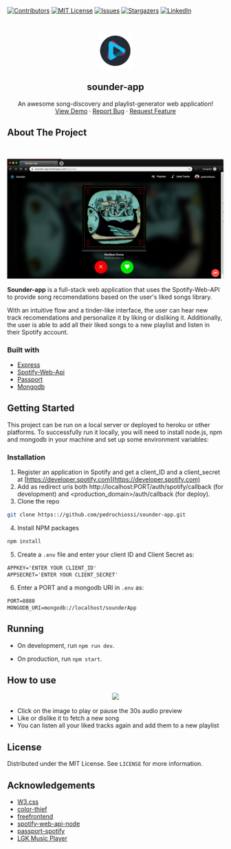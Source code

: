 [![Contributors][contributors-shield]][contributors-url]
[![MIT License][license-shield]][license-url]
[![Issues][issues-shield]][issues-url]
[![Stargazers][stars-shield]][stars-url]
[![LinkedIn][linkedin-shield]][linkedin-url]





<br />
<p align="center">
  <a href="https://sounder-app.herokuapp.com">
    <img src="/public/images/sounder_app_logo.png" alt="Logo" width="80" height="80">
  </a>
  <h2 align="center">sounder-app</h2>
  
  <p align="center">
   An awesome song-discovery and playlist-generator web application!
   <br />
    <a href="https://sounder-app.herokuapp.com">View Demo</a>
    ·
    <a href="https://github.com/pedrochiossi/sounder-app/issues">Report Bug</a>
    ·
    <a href="https://github.com/pedrochiossi/sounder-app/issues">Request Feature</a>
  </p>
</p>

## About The Project
<br />

[![Product Name Screen Shot][product-screenshot]](https://sounder-app.herokuapp.com)

**Sounder-app** is a full-stack web application that uses the Spotify-Web-API to provide song recomendations based on the user's liked songs library. 

With an intuitive flow and a tinder-like interface, the user can hear new track recomendations and personalize it by liking or disliking it. Additionally, the user is able to add all their liked songs to a new playlist and listen in their Spotify account.

### Built with

* [Express](https://expressjs.com)
* [Spotify-Web-Api](https://developer.spotify.com/documentation/web-api/)
* [Passport](http://www.passportjs.org)
* [Mongodb](https://www.mongodb.com)

<!-- GETTING STARTED -->
## Getting Started
This project can be run on a local server or deployed to heroku or other platforms. To successfully run it locally, you will need to install node.js, npm  and mongodb in your machine and set up some environment variables:

### Installation

1. Register an application in Spotify and get a client_ID and a client_secret at [https://developer.spotify.com](https://developer.spotify.com)
2. Add as redirect uris both http://localhost:PORT/auth/spotify/callback (for development) and <production_domain>/auth/callback (for deploy).
3. Clone the repo
```sh
git clone https:://github.com/pedrochiossi/sounder-app.git
```
4. Install NPM packages
```sh
npm install
```
5. Create a `.env` file and enter your client ID and Client Secret as:
```
APPKEY='ENTER YOUR CLIENT_ID'
APPSECRET='ENTER YOUR CLIENT_SECRET'
```
6. Enter a PORT and a mongodb URI in `.env` as:
```
PORT=8888
MONGODB_URI=mongodb://localhost/sounderApp
```
## Running

* On development, run `npm run dev`.

* On production, run `npm start`.

<!-- USAGE EXAMPLES -->
## How to use

<p align="center">
  <img src="/public/images/sounder_demo.gif">
</p>

* Click on the image to play or pause the 30s audio preview
* Like or dislike it to fetch a new song
* You can listen all your liked tracks again and add them to a new playlist

<!-- LICENSE -->
## License

Distributed under the MIT License. See `LICENSE` for more information.

<!-- ACKNOWLEDGEMENTS -->
## Acknowledgements
* [W3.css](https://www.w3schools.com/w3css/)
* [color-thief](https://github.com/lokesh/color-thief)
* [freefrontend](https://freefrontend.com/css-music-players/)
* [spotify-web-api-node](https://github.com/thelinmichael/spotify-web-api-node)
* [passport-spotify](https://github.com/JMPerez/passport-spotify)
* [LGK Music Player](https://codepen.io/lgkonline/pen/BQdeyZ)


[issues-shield]: https://img.shields.io/github/issues-closed/pedrochiossi/sounder-app
[issues-url]: https://github.com/pedrochiossi/sounder-app/issues
[stars-shield]: https://img.shields.io/github/stars/pedrochiossi/sounder-app?style=social
[stars-url]: https://github.com/pedrochiossi/sounder-app/stargazers
[contributors-shield]: https://img.shields.io/github/contributors/pedrochiossi/sounder-app
[contributors-url]: https://github.com/pedrochiossi/sounder-app/graphs/contributors
[license-shield]: https://img.shields.io/github/license/pedrochiossi/sounder-app
[license-url]: https://github.com/pedrochiossi/sounder-app/blob/master/LICENSE
[linkedin-shield]: https://img.shields.io/badge/-LinkedIn-black.svg?style=flat&logo=linkedin&colorB=555
[linkedin-url]: https://linkedin.com/in/pedrochiossi
[product-screenshot]: /public/images/screenshot_chrome_sounder.png

